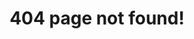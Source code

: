 ---
permalink: /404.html
title: 404 page not found!
description: >
    404 page not found
flow:
    - row: container_row
      sections:
       - format: title
         title_content:
            size: h1
            text: Page Not Found
       - format: text
         text_content:
            text: |
                We're sorry but the page you are trying to access cannot be found. 
---